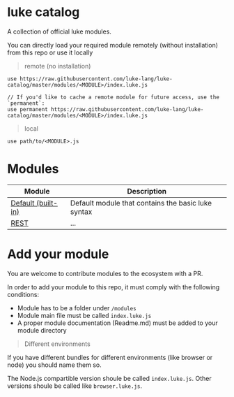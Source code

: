 # luke catalog
 
A collection of official luke modules.

You can directly load your required module remotely (without installation) from this repo or use it locally

> remote (no installation)

```luke
use https://raw.githubusercontent.com/luke-lang/luke-catalog/master/modules/<MODULE>/index.luke.js

// If you'd like to cache a remote module for future access, use the `permanent`:
use permanent https://raw.githubusercontent.com/luke-lang/luke-catalog/master/modules/<MODULE>/index.luke.js
```

> local

```luke
use path/to/<MODULE>.js
```


# Modules

| Module        | Description  |
| ------------- |-------------| 
| [Default (built-in)](...) | Default module that contains the basic luke syntax | 
| [REST]() | ... | 


# Add your module

You are welcome to contribute modules to the ecosystem with a PR.

In order to add your module to this repo, it must comply with the following conditions:

* Module has to be a folder under `/modules`
* Module main file must be called `index.luke.js`
* A proper module documentation (Readme.md) must be added to your module directory

> Different environments

If you have different bundles for different environments (like browser or node) you should name them so.

The Node.js compartible version shoule be called `index.luke.js`.
Other versions shoule be called like `browser.luke.js`. 